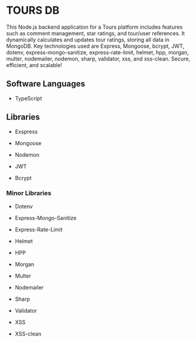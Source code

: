 <h1>TOURS DB</h1>

This Node.js backend application for a Tours platform includes features such as comment management, star ratings, and tour/user references. It dynamically calculates and updates tour ratings, storing all data in MongoDB. Key technologies used are Express, Mongoose, bcrypt, JWT, dotenv, express-mongo-sanitize, express-rate-limit, helmet, hpp, morgan, multer, nodemailer, nodemon, sharp, validator, xss, and xss-clean. Secure, efficient, and scalable!

<h2> Software Languages </h2>

- TypeScript

<h2> Libraries </h2>

- Exspress

- Mongoose

- Nodemon

- JWT

- Bcrypt

<h3> Minor Libraries </h3>

- Dotenv

- Express-Mongo-Sanitize

- Express-Rate-Limit

- Helmet

- HPP

- Morgan

- Multer

- Nodemailer

- Sharp

- Validator

- XSS

- XSS-clean

